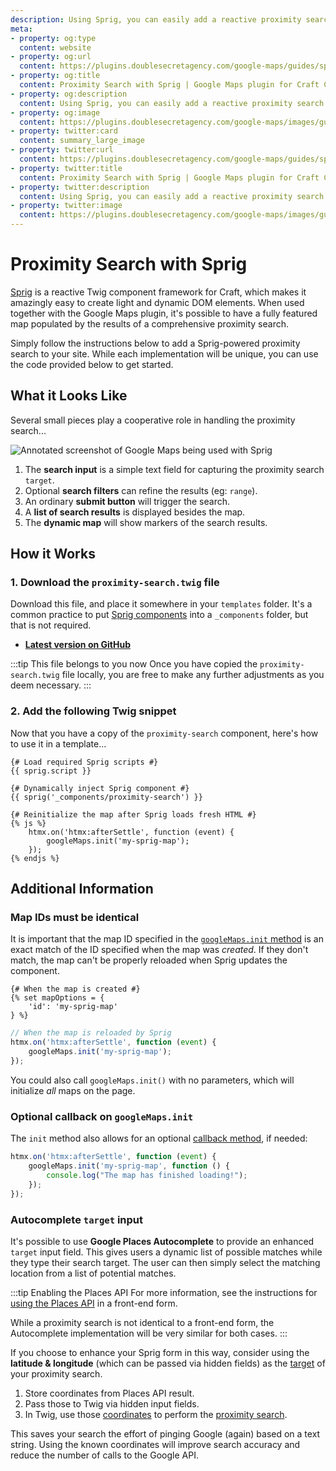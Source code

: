 ```yaml
---
description: Using Sprig, you can easily add a reactive proximity search. The map and search results can be automatically refreshed without reloading the page.
meta:
- property: og:type
  content: website
- property: og:url
  content: https://plugins.doublesecretagency.com/google-maps/guides/sprig/
- property: og:title
  content: Proximity Search with Sprig | Google Maps plugin for Craft CMS
- property: og:description
  content: Using Sprig, you can easily add a reactive proximity search. The map and search results can be automatically refreshed without reloading the page.
- property: og:image
  content: https://plugins.doublesecretagency.com/google-maps/images/guides/sprig.png
- property: twitter:card
  content: summary_large_image
- property: twitter:url
  content: https://plugins.doublesecretagency.com/google-maps/guides/sprig/
- property: twitter:title
  content: Proximity Search with Sprig | Google Maps plugin for Craft CMS
- property: twitter:description
  content: Using Sprig, you can easily add a reactive proximity search. The map and search results can be automatically refreshed without reloading the page.
- property: twitter:image
  content: https://plugins.doublesecretagency.com/google-maps/images/guides/sprig.png
---
```


# Proximity Search with Sprig

[Sprig](https://putyourlightson.com/plugins/sprig) is a reactive Twig component framework for Craft, which makes it amazingly easy to create light and dynamic DOM elements. When used together with the Google Maps plugin, it's possible to have a fully featured map populated by the results of a comprehensive proximity search.

Simply follow the instructions below to add a Sprig-powered proximity search to your site. While each implementation will be unique, you can use the code provided below to get started.

## What it Looks Like

Several small pieces play a cooperative role in handling the proximity search...

<img class="dropshadow" :src="$withBase('/images/guides/sprig.png')" alt="Annotated screenshot of Google Maps being used with Sprig" style="max-width:660px">

1. The **search input** is a simple text field for capturing the proximity search `target`.
2. Optional **search filters** can refine the results (eg: `range`).
3. An ordinary **submit button** will trigger the search.
4. A **list of search results** is displayed besides the map.
5. The **dynamic map** will show markers of the search results.

## How it Works

### 1. Download the `proximity-search.twig` file

Download this file, and place it somewhere in your `templates` folder. It's a common practice to put [Sprig components](https://putyourlightson.com/plugins/sprig#how-it-works) into a `_components` folder, but that is not required.

- [**Latest version on GitHub**](https://github.com/doublesecretagency/craft-googlemaps/blob/v4/docs/examples/twig/_components/proximity-search.twig)

:::tip This file belongs to you now
Once you have copied the `proximity-search.twig` file locally, you are free to make any further adjustments as you deem necessary.
:::

### 2. Add the following Twig snippet

Now that you have a copy of the `proximity-search` component, here's how to use it in a template...

```twig
{# Load required Sprig scripts #}
{{ sprig.script }}

{# Dynamically inject Sprig component #}
{{ sprig('_components/proximity-search') }}

{# Reinitialize the map after Sprig loads fresh HTML #}
{% js %}
    htmx.on('htmx:afterSettle', function (event) {
        googleMaps.init('my-sprig-map');
    });
{% endjs %}
```

## Additional Information

### Map IDs must be identical

It is important that the map ID specified in the [`googleMaps.init` method](/javascript/googlemaps.js/#map-initialization-methods) is an exact match of the ID specified when the map was _created_. If they don't match, the map can't be properly reloaded when Sprig updates the component.

```twig
{# When the map is created #}
{% set mapOptions = {
    'id': 'my-sprig-map'
} %}
```
```js
// When the map is reloaded by Sprig
htmx.on('htmx:afterSettle', function (event) {
    googleMaps.init('my-sprig-map');
});
```

You could also call `googleMaps.init()` with no parameters, which will initialize _all_ maps on the page.

### Optional callback on `googleMaps.init`

The `init` method also allows for an optional [callback method](/javascript/googlemaps.js/#init-mapid-null-callback-null), if needed:

```js
htmx.on('htmx:afterSettle', function (event) {
    googleMaps.init('my-sprig-map', function () {
        console.log("The map has finished loading!");
    });
});
```

### Autocomplete `target` input

It's possible to use **Google Places Autocomplete** to provide an enhanced `target` input field. This gives users a dynamic list of possible matches while they type their search target. The user can then simply select the matching location from a list of potential matches.

:::tip Enabling the Places API
For more information, see the instructions for [using the Places API](/address-field/front-end-form/#using-the-places-api) in a front-end form.

While a proximity search is not identical to a front-end form, the Autocomplete implementation will be very similar for both cases.
:::

If you choose to enhance your Sprig form in this way, consider using the **latitude & longitude** (which can be passed via hidden fields) as the [target](/proximity-search/options/#target) of your proximity search.

1. Store coordinates from Places API result.
2. Pass those to Twig via hidden input fields.
3. In Twig, use those [coordinates](/models/coordinates/) to perform the [proximity search](/proximity-search/options/#target).

This saves your search the effort of pinging Google (again) based on a text string. Using the known coordinates will improve search accuracy and reduce the number of calls to the Google API.
